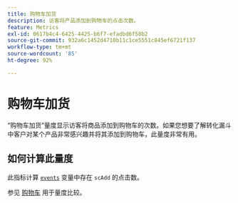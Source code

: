 ```yaml
---
title: 购物车加货
description: 访客将产品添加到购物车的点击次数。
feature: Metrics
exl-id: 0617b4c4-6425-4425-b6f7-efadbd6f58b2
source-git-commit: 932a6c1452d4710b11c1ce5551c845ef6721f137
workflow-type: tm+mt
source-wordcount: '85'
ht-degree: 92%

---
```


# 购物车加货

“购物车加货”量度显示访客将商品添加到购物车的次数。如果您想要了解转化漏斗中客户对某个产品非常感兴趣并将其添加到购物车，此量度非常有用。

## 如何计算此量度

此指标计算 [`events`](/help/implement/vars/page-vars/events/events-overview.md) 变量中存在 `scAdd` 的点击数。

参见 [购物车](carts.md) 用于量度比较。
